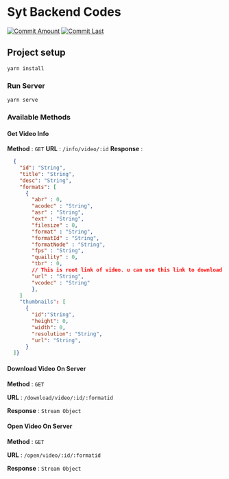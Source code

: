 # Syt Backend Codes

[![Commit Amount][commit-image]][commit-url] [![Commit Last][commit-last-image]][commit-last-url]

## Project setup

```node
yarn install
```

### Run Server

```node
yarn serve
```

### Available Methods

#### Get Video Info

**Method** : `GET`
**URL** : `/info/video/:id`
**Response** :

```json
  {
    "id": "String",
    "title": "String",
    "desc": "String",
    "formats": [
      {
        "abr" : 0,
        "acodec" : "String",
        "asr" : "String",
        "ext" : "String",
        "filesize" : 0,
        "format" : "String",
        "formatId" : "String",
        "formatNode" : "String",
        "fps" : "String",
        "quaility" : 0,
        "tbr" : 0,
        // This is root link of video. u can use this link to download file
        "url" : "String",
        "vcodec" : "String"
        },
    ]
    "thumbnails": [
      {
        "id":"String",
        "height": 0,
        "width": 0,
        "resolution": "String",
        "url": "String",
      }
  ]}
```

#### Download Video On Server

**Method** : `GET`

**URL** : `/download/video/:id/:formatid`

**Response** : `Stream Object`

#### Open Video On Server

**Method** : `GET`

**URL** : `/open/video/:id/:formatid`

**Response** : `Stream Object`

[commit-url]: https://github.com/uys2000/syt-backend/commits/main
[commit-image]: https://badgen.net/github/commits/uys2000/syt-backend

[commit-last-url]: https://github.com/uys2000/syt-backend/commits/main
[commit-last-image]: https://badgen.net/github/last-commit/uys2000/syt-backend
